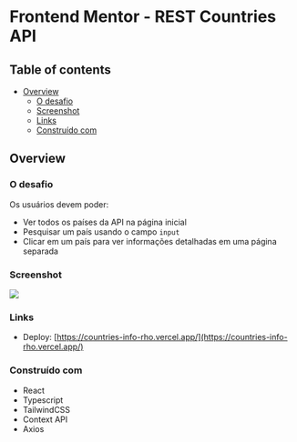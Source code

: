 # Frontend Mentor - REST Countries API 
## Table of contents

- [Overview](#overview)
  - [O desafio](#o-desafio)
  - [Screenshot](#screenshot)
  - [Links](#links)
  - [Construído com](#construído-com)

## Overview

### O desafio

Os usuários devem poder:

- Ver todos os países da API na página inicial
- Pesquisar um país usando o campo `input`
- Clicar em um país para ver informações detalhadas em uma página separada

### Screenshot

![](../countriesinfo.jpeg)

### Links

- Deploy: [https://countries-info-rho.vercel.app/](https://countries-info-rho.vercel.app/)

### Construído com

- React
- Typescript
- TailwindCSS
- Context API
- Axios